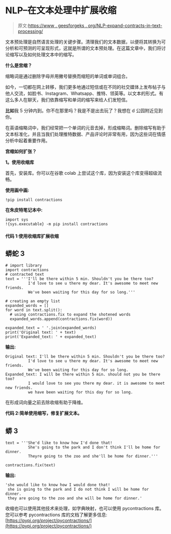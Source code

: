 # NLP–在文本处理中扩展收缩

> 原文:[https://www . geesforgeks . org/NLP-expand-contracts-in-text-processing/](https://www.geeksforgeeks.org/nlp-expand-contractions-in-text-processing/)

文本预处理是自然语言处理的关键步骤。清理我们的文本数据，以便将其转换为可分析和可预测的可呈现形式，这就是所谓的文本预处理。在这篇文章中，我们将讨论缩写以及如何处理文本中的缩写。

**什么是宫缩？**

缩略词是通过删除字母并用撇号替换而缩短的单词或单词组合。

如今，一切都在网上转移，我们更多地通过短信或在不同的社交媒体上发布帖子与他人交流，如脸书、Instagram、Whatsapp、推特、领英等。以文本的形式。有这么多人在聊天，我们依靠缩写和单词的缩写来给人们发短信。

**比如**我 5 分钟内到。你不在那里吗？我是不是出去玩了？我想在 d 公园附近见到你。

在英语缩略词中，我们经常把一个单词的元音去掉，形成缩略词。删除缩写有助于文本标准化，并且当我们处理推特数据、产品评论时非常有用，因为这些词在情感分析中起着重要作用。

**宫缩如何扩张？**

**1。使用收缩库**

首先，安装库。你可以在谷歌 colab 上尝试这个库，因为安装这个库变得超级流畅。

**使用画中画:**

```
!pip install contractions

```

**在朱皮特笔记本中:**

```
import sys  
!{sys.executable} -m pip install contractions

```

#### 代码 1:使用收缩库扩展收缩

## 蟒蛇 3

```
# import library
import contractions
# contracted text
text = '''I'll be there within 5 min. Shouldn't you be there too? 
          I'd love to see u there my dear. It's awesome to meet new friends.
          We've been waiting for this day for so long.'''

# creating an empty list
expanded_words = []    
for word in text.split():
  # using contractions.fix to expand the shotened words
  expanded_words.append(contractions.fix(word))   

expanded_text = ' '.join(expanded_words)
print('Original text: ' + text)
print('Expanded_text: ' + expanded_text)
```

**输出:**

```
Original text: I'll be there within 5 min. Shouldn't you be there too? 
          I'd love to see u there my dear. It's awesome to meet new friends.
          We've been waiting for this day for so long.
Expanded_text: I will be there within 5 min. should not you be there too? 
          I would love to see you there my dear. it is awesome to meet new friends. 
          we have been waiting for this day for so long.

```

在形成词向量之前去除收缩有助于降维。

**代码 2:简单使用缩写，修复扩展文本。**

## 蟒 3

```
text = '''She'd like to know how I'd done that! 
          She's going to the park and I don't think I'll be home for dinner.
          Theyre going to the zoo and she'll be home for dinner.'''

contractions.fix(text)
```

**输出:**

```
'she would like to know how I would done that! 
 she is going to the park and I do not think I will be home for dinner.
 they are going to the zoo and she will be home for dinner.'

```

收缩也可以使用其他技术来处理，如字典映射，也可以使用 pycontractions 库。您可以参考 pycontractions 库的文档了解更多信息:[https://pypi.org/project/pycontractions/](https://pypi.org/project/pycontractions/)